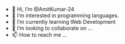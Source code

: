 - 👋 Hi, I’m @AmitKumar-24
- 👀 I’m interested in programming languages.
- 🌱 I’m currently learning Web Development
- 💞️ I’m looking to collaborate on ...
- 📫 How to reach me ...

<!---
AmitKumar-24/AmitKumar-24 is a ✨ special ✨ repository because its `README.md` (this file) appears on your GitHub profile.
You can click the Preview link to take a look at your changes.
--->
